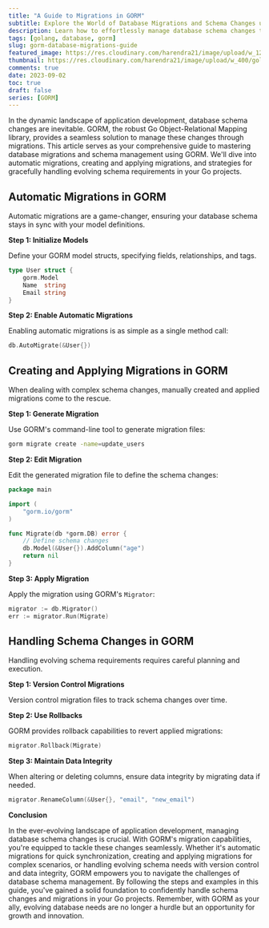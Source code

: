 ```yaml
---
title: "A Guide to Migrations in GORM"
subtitle: Explore the World of Database Migrations and Schema Changes using GORM in Go
description: Learn how to effortlessly manage database schema changes through GORM's migration features. Explore automatic migrations, creating and applying migrations, and handling evolving schema needs in your Go projects.
tags: [golang, database, gorm]
slug: gorm-database-migrations-guide
featured_image: https://res.cloudinary.com/harendra21/image/upload/w_1200/golangwithexample/learn-gorm_yqoeio.png
thumbnail: https://res.cloudinary.com/harendra21/image/upload/w_400/golangwithexample/learn-gorm_yqoeio.png
comments: true
date: 2023-09-02
toc: true
draft: false
series: [GORM]
---
```


In the dynamic landscape of application development, database schema changes are inevitable. GORM, the robust Go Object-Relational Mapping library, provides a seamless solution to manage these changes through migrations. This article serves as your comprehensive guide to mastering database migrations and schema management using GORM. We'll dive into automatic migrations, creating and applying migrations, and strategies for gracefully handling evolving schema requirements in your Go projects.

## Automatic Migrations in GORM

Automatic migrations are a game-changer, ensuring your database schema stays in sync with your model definitions.

**Step 1: Initialize Models**

Define your GORM model structs, specifying fields, relationships, and tags.

```go
type User struct {
    gorm.Model
    Name  string
    Email string
}
```

**Step 2: Enable Automatic Migrations**

Enabling automatic migrations is as simple as a single method call:

```go
db.AutoMigrate(&User{})
```

## Creating and Applying Migrations in GORM

When dealing with complex schema changes, manually created and applied migrations come to the rescue.

**Step 1: Generate Migration**

Use GORM's command-line tool to generate migration files:

```bash
gorm migrate create -name=update_users
```

**Step 2: Edit Migration**

Edit the generated migration file to define the schema changes:

```go
package main

import (
    "gorm.io/gorm"
)

func Migrate(db *gorm.DB) error {
    // Define schema changes
    db.Model(&User{}).AddColumn("age")
    return nil
}
```

**Step 3: Apply Migration**

Apply the migration using GORM's `Migrator`:

```go
migrator := db.Migrator()
err := migrator.Run(Migrate)
```

## Handling Schema Changes in GORM

Handling evolving schema requirements requires careful planning and execution.

**Step 1: Version Control Migrations**

Version control migration files to track schema changes over time.

**Step 2: Use Rollbacks**

GORM provides rollback capabilities to revert applied migrations:

```go
migrator.Rollback(Migrate)
```

**Step 3: Maintain Data Integrity**

When altering or deleting columns, ensure data integrity by migrating data if needed.

```go
migrator.RenameColumn(&User{}, "email", "new_email")
```

**Conclusion**

In the ever-evolving landscape of application development, managing database schema changes is crucial. With GORM's migration capabilities, you're equipped to tackle these changes seamlessly. Whether it's automatic migrations for quick synchronization, creating and applying migrations for complex scenarios, or handling evolving schema needs with version control and data integrity, GORM empowers you to navigate the challenges of database schema management. By following the steps and examples in this guide, you've gained a solid foundation to confidently handle schema changes and migrations in your Go projects. Remember, with GORM as your ally, evolving database needs are no longer a hurdle but an opportunity for growth and innovation.
